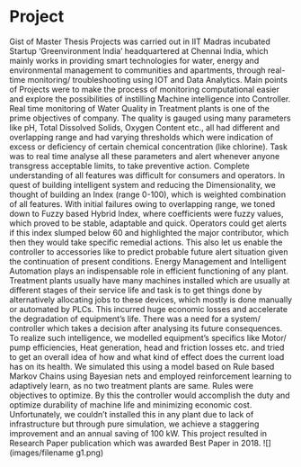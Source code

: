 # Project
Gist of Master Thesis
Projects was carried out in IIT Madras incubated Startup ‘Greenvironment India’ headquartered at Chennai India, which mainly works in providing smart technologies for water, energy and environmental management to communities and apartments, through real-time monitoring/ troubleshooting using IOT and Data Analytics.
Main points of Projects were to make the process of monitoring computational easier and explore the possibilities of instilling Machine intelligence into Controller.
Real time monitoring of Water Quality in Treatment plants is one of the prime objectives of company. The quality is gauged using many parameters like pH, Total Dissolved Solids, Oxygen Content etc., all had different and overlapping range and had varying thresholds which were indication of excess or deficiency of certain chemical concentration (like chlorine).
Task was to real time analyse all these parameters and alert whenever anyone transgress acceptable limits, to take preventive action. Complete understanding of all features was difficult for consumers and operators. In quest of building intelligent system and reducing the Dimensionality, we thought of building an Index (range 0-100), which is weighted combination of all features. With initial failures owing to overlapping range, we toned down to Fuzzy based Hybrid Index, where coefficients were fuzzy values, which proved to be stable, adaptable and quick. Operators could get alerts if this index slumped below 60 and highlighted the major contributor, which then they would take specific remedial actions. This also let us enable the controller to accessories like to predict probable future alert situation given the continuation of present conditions.
Energy Management and Intelligent Automation plays an indispensable role in efficient functioning of any plant. Treatment plants usually have many machines installed which are usually at different stages of their service life and task is to get things done by alternatively allocating jobs to these devices, which mostly is done manually or automated by PLCs.
This incurred huge economic losses and accelerate the degradation of equipment’s life. There was a need for a system/ controller which takes a decision after analysing its future consequences.
To realize such intelligence, we modelled equipment’s specifics like Motor/ pump efficiencies, Heat generation, head and friction losses etc. and tried to get an overall idea of how and what kind of effect does the current load has on its health. We simulated this using a model based on Rule based Markov Chains using Bayesian nets and employed reinforcement learning to adaptively learn, as no two treatment plants are same. Rules were objectives to optimize.
By this the controller would accomplish the duty and optimize durability of machine life and minimizing economic cost. Unfortunately, we couldn’t installed this in any plant due to lack of infrastructure but through pure simulation, we achieve a staggering improvement and an annual saving of 100 kW.
This project resulted in Research Paper publication which was awarded Best Paper in 2018.
![](images/filename g1.png)
